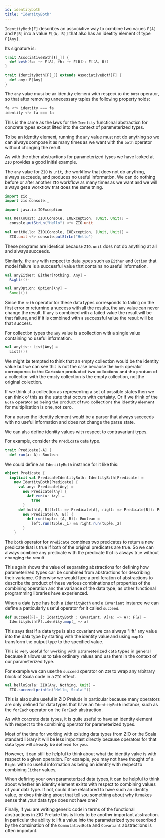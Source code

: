 ```yaml
---
id: identityboth
title: "IdentityBoth"
---
```


`IdentityBoth[F]` describes an associative way to combine two values `F[A]` and `F[B]` into a value `F[(A, B)]` that also has an identity element of type `F[Any]`.

Its signature is:

```scala mdoc
trait AssociativeBoth[F[_]] {
  def both(fa: => F[A], fb: => F[B]): F[(A, B)]
}

trait IdentityBoth[F[_]] extends AssociativeBoth[F] {
  def any: F[Any]
}
```

The `any` value must be an identity element with respect to the `both` operator, so that after removing unnecessary tuples the following property holds:

```scala
fa <*> identity === fa
identity <*> fa === fa
```

This is the same as the laws for the `Identity` functional abstraction for concrete types except lifted into the context of parameterized types.

To be an identity element, running the `any` value must not do anything so we can always compose it as many times as we want with the `both` operator without changing the result.

As with the other abstractions for parameterized types we have looked at `ZIO` provides a good initial example.

The `any` value for `ZIO` is `unit`, the workflow that does not do anything, always succeeds, and produces no useful information. We can do nothing before or after another `ZIO` workflow as many times as we want and we will always get a workflow that does the same thing.

```scala mdoc:reset
import zio._
import zio.console._

import java.io.IOException

val helloUnit: ZIO[Console, IOException, (Unit, Unit)] =
  console.putStrLn("Hello") <*> ZIO.unit

val unitHello: ZIO[Console, IOException, (Unit, Unit)] =
  ZIO.unit <*> console.putStrLn("Hello")
```

These programs are identical because `ZIO.unit` does not do anything at all and always succeeds.

Similarly, the `any` with respect to data types such as `Either` and `Option` that model failure is a successful value that contains no useful information.

```scala mdoc
val anyEither: Either[Nothing, Any] =
  Right(())

val anyOption: Option[Any] =
  Some(())
```

Since the `both` operator for these data types corresponds to failing on the first error or returning a success with all the results, the `any` value can never change the result. If `any` is combined with a failed value the result will be that failure, and if it is combined with a successful value the result will be that success.

For collection types the `any` value is a collection with a single value containing no useful information.

```scala mdoc
val anyList: List[Any] =
  List(())
```

We might be tempted to think that an empty collection would be the identity value but we can see this is not the case because the `both` operator corresponds to the Cartesian product of two collections and the product of a collection with the empty collection is the empty collection, not the original collection.

If we think of a collection as representing a set of possible states then we can think of this as the state that occurs with certainty. Or if we think of the `both` operator as being the product of two collections the identity element for multiplication is one, not zero.

For a parser the identity element would be a parser that always succeeds with no useful information and does not change the parse state.

We can also define identity values with respect to contravariant types.

For example, consider the `Predicate` data type.

```scala mdoc
trait Predicate[-A] {
  def run(a: A): Boolean
```

We could define an `IdentityBoth` instance for it like this:

```scala mdoc
object Predicate {
  implicit val PredicateIdentityBoth: IdentityBoth[Predicate] =
    new IdentityBoth[Predicate] {
      val any: Predicate[Any] =
        new Predicate[Any] {
          def run(a: Any) =
            true
        }
      def both[A, B](left: => Predicate[A], right: => Predicate[B]): Predicate[(A, B)] =
        new Predicate[(A, B)] {
          def run(tuple: (A, B)): Boolean =
            left.run(tuple._1) && right.run(tuple._2)
        }
    }
```

The `both` operator for `Predicate` combines two predicates to return a new predicate that is true if both of the original predicates are true. So we can always combine any predicate with the predicate that is always true without changing the result.

This again shows the value of separating abstractions for defining how parameterized types can be combined from abstractions for describing their variance. Otherwise we would face a proliferation of abstractions to describe the product of these various combinations of properties of the combining operation and the variance of the data type, as other functional programming libraries have experienced.

When a data type has both a `IdentityBoth` and a `Covariant` instance we can define a particularly useful operator for it called `succeed`.

```scala mdoc
def succeed[F[+_]: IdentityBoth : Covariant, A](a: => A): F[A] =
  IdentityBoth[F].identity.map(_ => a)
```

This says that if a data type is also covariant we can always "lift" any value into the data type by starting with the identity value and using `map` to transform the output type to the specified value.

This is very useful for working with parameterized data types in general because it allows us to take ordinary values and use them in the context of our parameterized type.

For example we can use the `succeed` operator on `ZIO` to wrap any arbitrary block of Scala code in a `ZIO` effect.

```scala mdoc
val helloScala: ZIO[Any, Nothing, Unit] =
  ZIO.succeed(println("Hello, Scala!"))
```

This is also quite useful in ZIO Prelude in particular because many operators are only defined for data types that have an `IdentityBoth` instance, such as the `forEach` operator on the `ForEach` abstraction.

As with concrete data types, it is quite useful to have an identity element with respect to the combining operator for parameterized types.

Most of the time for working with existing data types from ZIO or the Scala standard library it will be less important directly because operators for that data type will already be defined for you.

However, it can still be helpful to think about what the identity value is with respect to a given operation. For example, you may not have thought of a `Right` with no useful information as being an identity with respect to combining `Either` values.

When defining your own parameterized data types, it can be helpful to think about whether an identity element exists with respect to combining values of your data type. If not, could it be refactored to have such an identity value, or does thinking about that tell you something about why it makes sense that your data type does not have one?

Finally, if you are writing generic code in terms of the functional abstractions in ZIO Prelude this is likely to be another important abstraction. In particular the ability to lift a value into the parameterized type described by the combination of the `CommutativeBoth` and `Covariant` abstractions is often important.
